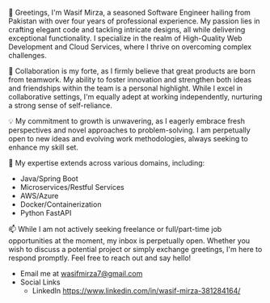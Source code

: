 👋 Greetings, I'm Wasif Mirza, a seasoned Software Engineer hailing from Pakistan with over four years of professional experience. My passion lies in crafting elegant code and tackling intricate designs, all while delivering exceptional functionality. I specialize in the realm of High-Quality Web Development and Cloud Services, where I thrive on overcoming complex challenges.

🚀 Collaboration is my forte, as I firmly believe that great products are born from teamwork. My ability to foster innovation and strengthen both ideas and friendships within the team is a personal highlight. While I excel in collaborative settings, I'm equally adept at working independently, nurturing a strong sense of self-reliance.

💡 My commitment to growth is unwavering, as I eagerly embrace fresh perspectives and novel approaches to problem-solving. I am perpetually open to new ideas and evolving work methodologies, always seeking to enhance my skill set.

🌱 My expertise extends across various domains, including:

- Java/Spring Boot
- Microservices/Restful Services
- AWS/Azure
- Docker/Containerization
- Python FastAPI
  
📫 While I am not actively seeking freelance or full/part-time job opportunities at the moment, my inbox is perpetually open. Whether you wish to discuss a potential project or simply exchange greetings, I'm here to respond promptly. Feel free to reach out and say hello!
   - Email me at wasifmirza7@gmail.com
 - Social Links
   - LinkedIn https://www.linkedin.com/in/wasif-mirza-381284164/

<!---
wasifnbs123/wasifnbs123 is a ✨ special ✨ repository because its `README.md` (this file) appears on your GitHub profile.
You can click the Preview link to take a look at your changes.
--->
